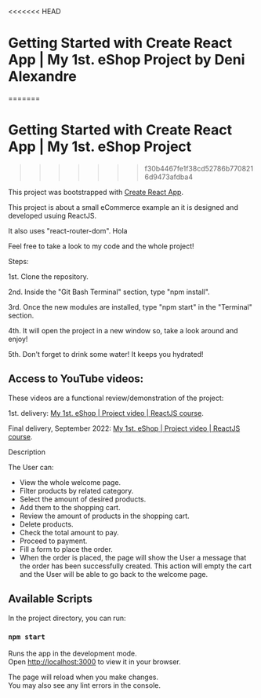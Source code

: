 <<<<<<< HEAD
# Getting Started with Create React App | My 1st. eShop Project by Deni Alexandre
=======
# Getting Started with Create React App | My 1st. eShop Project
>>>>>>> f30b4467fe1f38cd52786b7708216d9473afdba4

This project was bootstrapped with [Create React App](https://github.com/facebook/create-react-app).

This project is about a small eCommerce example an it is designed and developed usuing ReactJS.

It also uses "react-router-dom". Hola

Feel free to take a look to my code and the whole project!

Steps:

1st. Clone the repository.

2nd. Inside the "Git Bash Terminal" section, type "npm install".

3rd. Once the new modules are installed, type "npm start" in the "Terminal" section.

4th. It will open the project in a new window so, take a look around and enjoy!

5th. Don't forget to drink some water! It keeps you hydrated!


## Access to YouTube videos:

These videos are a functional review/demonstration of the project:

1st. delivery: [My 1st. eShop | Project video | ReactJS course](https://youtu.be/BIC0lHBLbzU).

Final delivery, September 2022: [My 1st. eShop | Project video | ReactJS course](https://youtu.be/BIC0lHBLbzU).

Description

The User can:
- View the whole welcome page.
- Filter products by related category.
- Select the amount of desired products.
- Add them to the shopping cart.
- Review the amount of products in the shopping cart.
- Delete products.
- Check the total amount to pay.
- Proceed to payment.
- Fill a form to place the order.
- When the order is placed, the page will show the User a message that the order has been successfully created. This action will empty the cart and the User will be able to go back to the welcome page.


## Available Scripts

In the project directory, you can run:

### `npm start`

Runs the app in the development mode.\
Open [http://localhost:3000](http://localhost:3000) to view it in your browser.

The page will reload when you make changes.\
You may also see any lint errors in the console.
